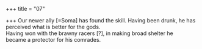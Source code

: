 +++
title = "07"

+++
Our newer ally [=Soma] has found the skill. Having been drunk, he has  perceived what is better for the gods.  
Having won with the brawny racers [?], in making broad shelter he  
became a protector for his comrades.  